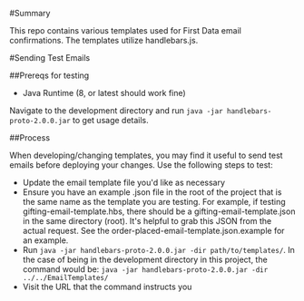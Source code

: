 #Summary

This repo contains various templates used for First Data email confirmations. The templates utilize handlebars.js.

#Sending Test Emails

##Prereqs for testing

- Java Runtime (8, or latest should work fine)

Navigate to the development directory and run `java -jar handlebars-proto-2.0.0.jar` to get usage details.

##Process

When developing/changing templates, you may find it useful to send test emails before deploying your changes. Use the following steps to test:

- Update the email template file you'd like as necessary
- Ensure you have an example .json file in the root of the project that is the same name as the template you are testing. For example, if testing gifting-email-template.hbs, there should be a gifting-email-template.json in the same directory (root). It's helpful to grab this JSON from the actual request. See the order-placed-email-template.json.example for an example.
- Run `java -jar handlebars-proto-2.0.0.jar -dir path/to/templates/`. In the case of being in the development directory in this project, the command would be: `java -jar handlebars-proto-2.0.0.jar -dir ../../EmailTemplates/`
- Visit the URL that the command instructs you